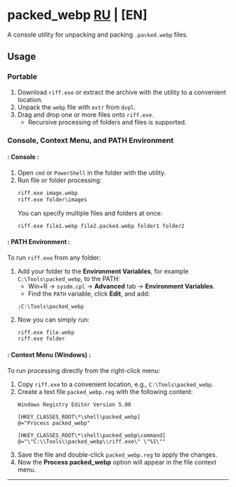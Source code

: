 # packed_webp [RU](README.md) | [EN]
A console utility for unpacking and packing `.packed.webp` files.

## Usage

### Portable
1. Download `riff.exe` or extract the archive with the utility to a convenient location.
2. Unpack the `webp` file with `extr` from `dvpl`.
3. Drag and drop one or more files onto `riff.exe`.
   - Recursive processing of folders and files is supported.

### Console, Context Menu, and PATH Environment

#### : Console :
1. Open `cmd` or `PowerShell` in the folder with the utility.
2. Run file or folder processing:
   ```cmd
   riff.exe image.webp
   riff.exe folder\images
   ```
   You can specify multiple files and folders at once:
   ```cmd
   riff.exe file1.webp file2.packed.webp folder1 folder2
   ```

#### : PATH Environment :
To run `riff.exe` from any folder:
1. Add your folder to the **Environment Variables**, for example `C:\Tools\packed_webp`, to the PATH:
   - Win+R → `sysdm.cpl` → **Advanced** tab → **Environment Variables**.
   - Find the `PATH` variable, click **Edit**, and add:
   ```
   ;C:\Tools\packed_webp
   ```
2. Now you can simply run:
   ```cmd
   riff.exe file.webp
   riff.exe folder
   ```

#### : Context Menu (Windows) :
To run processing directly from the right-click menu:
1. Copy `riff.exe` to a convenient location, e.g., `C:\Tools\packed_webp`.
2. Create a text file `packed_webp.reg` with the following content:
   ```reg
   Windows Registry Editor Version 5.00

   [HKEY_CLASSES_ROOT\*\shell\packed_webp]
   @="Process packed_webp"

   [HKEY_CLASSES_ROOT\*\shell\packed_webp\command]
   @="\"C:\\Tools\\packed_webp\\riff.exe\" \"%1\""
   ```
3. Save the file and double-click `packed_webp.reg` to apply the changes.
4. Now the **Process packed_webp** option will appear in the file context menu.

---
